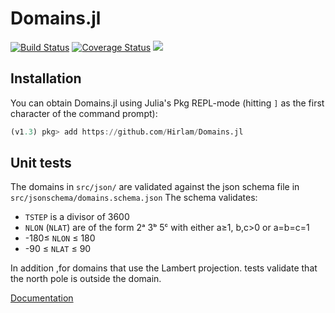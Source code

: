 Domains.jl
==========

[![Build Status](https://travis-ci.com/Hirlam/Domains.jl.svg?branch=master)](https://travis-ci.com/Hirlam/Domains.jl)
[![Coverage Status](https://coveralls.io/repos/github/Hirlam/Domains.jl/badge.svg?branch=master)](https://coveralls.io/github/Hirlam/Domains.jl?branch=master)
[![](https://img.shields.io/badge/docs-dev-blue.svg)](https://hirlam.github.io/Domains.jl/dev)

## Installation 

You can obtain Domains.jl using Julia's Pkg REPL-mode (hitting `]` as the first character of the command prompt):

```julia
(v1.3) pkg> add https://github.com/Hirlam/Domains.jl
```
## Unit tests

The domains in `src/json/` are validated against the json schema file in `src/jsonschema/domains.schema.json`
The schema validates:
 * `TSTEP` is a divisor of 3600
 * `NLON` (`NLAT`) are of the form 2ᵃ 3ᵇ 5ᶜ with either a≥1, b,c>0 or a=b=c=1
 * -180≤ `NLON` ≤ 180
 * -90 ≤ `NLAT` ≤ 90
 
 In addition ,for domains that use the Lambert projection. tests validate that the north pole is outside the domain. 

[Documentation](https://hirlam.github.io/Domains.jl/dev)


